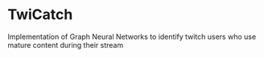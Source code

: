 # TwiCatch
Implementation of Graph Neural Networks to identify twitch users who use mature content during their stream
